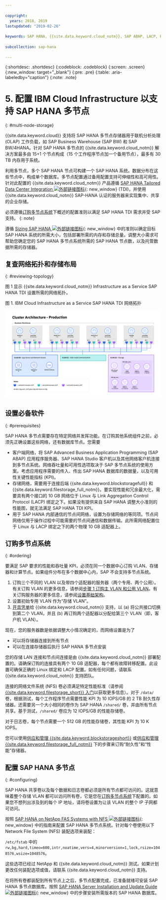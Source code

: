 ```yaml
---

copyright:
  years: 2018, 2019
lastupdated: "2019-02-26"

keywords: SAP HANA, {{site.data.keyword.cloud_notm}}, SAP ABAP, LACP, KPIs,VLANs

subcollection: sap-hana

---
```


{:shortdesc: .shortdesc}
{:codeblock: .codeblock}
{:screen: .screen}
{:new_window: target="_blank"}
{:pre: .pre}
{:table: .aria-labeledby="caption"}
{:note: .note}

# 5. 配置 IBM Cloud Infrastructure 以支持 SAP HANA 多节点
{: #multi-node-storage}

{{site.data.keyword.cloud}} 支持将 SAP HANA 多节点存储器用于联机分析处理 (OLAP) 工作负载，如 SAP Business Warehouse (SAP BW) 和 SAP BW/4HANA。针对 SAP HANA 多节点的 {{site.data.keyword.cloud_notm}} 解决方案最多由 15+1 个节点构成（15 个工作程序节点加一个备用节点），最多有 30 TB 内存用于系统。

利用多节点，多个 SAP HANA 节点可构建一个 SAP HANA 系统。数据分布在这些节点中，构成单个数据库。多节点配置通过备用配置支持可伸缩性和高可用性。针对此配置的 {{site.data.keyword.cloud_notm}} 产品遵循 [SAP HANA Tailored Data Center Integration ![外部链接图标](../../icons/launch-glyph.svg "外部链接图标")](https://blogs.saphana.com/2015/02/18/sap-hana-tailored-data-center-integration-tdi-overview/){: new_window} (TDI)，并使用 {{site.data.keyword.cloud_notm}} SAP-HANA 认证的服务器来实现集中、共享的企业存储。

必须遵循[订购多节点系统](#ordering)下概述的配置准则以满足 SAP HANA TDI 需求并受 SAP 支持。
{: note}

遵循 [Sizing SAP HANA ![外部链接图标](../../icons/launch-glyph.svg "外部链接图标")](https://help.sap.com/viewer/eb3777d5495d46c5b2fa773206bbfb46/2.0.00/en-US/d4a122a7bb57101493e3f5ca08e6b039.html){: new_window} 中的准则以确定目标 SAP HANA 系统的所需大小，包括部署所需的内存和存储总量。调整大小需求可帮助您确定您的 SAP HANA 多节点系统所需的 SAP HANA 节点数，以及托管数据所需的存储器。

## 复查网络拓扑和存储布局
{: #reviewing-topology}

图 1 显示 {{site.data.keyword.cloud_notm}} Infrastructure as a Service SAP HANA TDI 设置所需的网络拓扑。

图 1. IBM Cloud Infrastructure as a Service SAP HANA TDI 网络拓扑

![图 1. IBM Cloud Infrastructure as a Service SAP HANA TDI 网络拓扑](/images/SAP-BW.png "IBM Cloud Infrastructure as a Service SAP HANA TDI 网络拓扑")

## 设置必备软件
{: #prerequisites}

SAP HANA 多节点需要存在特定网络并发挥功能。在订购其他系统组件之前，必须先正确设置这些网络，还有数据库节点。您需要
* 客户端网络，将 SAP Advanced Business Application Programming (SAP ABAP) 应用程序服务器、SAP HANA Studio 客户机以及其他网络客户机连接到多节点系统。网络吞吐量和可用性选项取决于 SAP 多节点系统的使用方案。考虑应用程序需要的传入、传出 SAP HANA 数据库的数据量，以及可用性关键性能指标 (KPI)。
* 存储网络，需要用于连接后端 {{site.data.keyword.blockstoragefull}} 和 {{site.data.keyword.filestorage_full_notm}}。要实现性能和冗余最大化，需要具有两个接口的 10 GB 网络位于 Linux 与 Link Aggregation Control Protocol (LACP) 绑定之下。如果没有提供来自 SAP HANA 调整大小准则的性能图，就无法满足 SAP HANA TDI KPI。
* 用于 SAP HANA 内部通信的节点间网络，设置为存储网络的等同项。节点间网络仅用于操作过程中可能需要的节点间通信和数据传输。此所需网络配置位于 Linux 与 LACP 绑定之下的两个物理 10 GB 适配器上。

## 订购多节点系统
{: #ordering}

要满足 SAP 要求的性能和吞吐量 KPI，必须在同一个数据中心订购 VLAN、存储器和计算节点。如果组件分布在多个数据中心内，SAP 不会支持多节点系统。

1. 订购三个不同的 VLAN 以及带四个适配器的服务器（两个专用、两个公用）。有关订购 VLAN 的更多信息，请参阅[步骤 1 订购主 VLAN 和公用 VLAN](/docs/infrastructure/virtualization?topic=Virtualization-advanced-single-site-vmware-reference-architecture#step-1-ordering-primary-public-and-private-vlans)。有关订购服务器的更多信息，请参阅[设置基础架构](/docs/infrastructure/sap-hana?topic=sap-hana-set_up_infrastructure#set_up_infrastructure#set_up_infrastructure)。
2. 设置初始专用 VLAN 作为“存储 VLAN”。
3. [开具凭单](/docs/get-support?topic=get-support-open-case#open-case)给 {{site.data.keyword.cloud_notm}} 支持，以 (a) 将公共接口切换到第二个 VLAN，并且 (b) 再订购两个适配器以分配给第三个 VLAN（即，客户机 VLAN）。

现在，您的服务器数是依据调整大小情况确定的，而网络设置是为了
* 可以将存储器连接到所有节点
* 可以在连接存储器后执行 SAP HANA 多节点安装

您的存储 LAN 连接和节点间连接是由 {{site.data.keyword.cloud_notm}} 部署配置的。请确保订购的连接具有两个 10 GB 适配器，每个都有故障转移配置。此设置可确保正确的 Linux 绑定和 LACP 配置。如有任何问题，请联系 {{site.data.keyword.cloud_notm}} 支持团队。

连接的网络文件系统 (NFS) 卷必须满足特定性能标准（请参阅[{{site.data.keyword.filestorage_short}} 入门](/docs/infrastructure/FileStorage?topic=FileStorage-GettingStarted#getting-started-with-ibm-file-storage-for-bluemix)以获取更多信息）。对于 `/data/` 卷，根据测试，每个工作程序节点需要性能 KPI 为 10 IOPS/GB 的 2 TB 耐久性存储器。还需要另一个大小相同的卷作为 SAP HANA `/shared/` 卷，并由所有节点共享。基于测试，`/shared/` 卷应为 12 IOPS/GB 的性能存储卷。

对于日志卷，每个节点需要一个 512 GB 的性能存储卷，其性能 KPI 为 10 K IOPS。

您可以使用[供应和管理 {{site.data.keyword.blockstorageshort}}](/docs/infrastructure/BlockStorage?topic=BlockStorage-getting-started#getting-started) 或[供应和管理 {{site.data.keyword.filestorage_full_notm}}](/docs/infrastructure/FileStorage?topic=FileStorage-orderingConsole#orderingConsole) 下的步骤来订购“耐久性”和“性能”存储器。

## 配置 SAP HANA 多节点
{: #configuring}

SAP HANA 共享卷以及每个数据和日志卷都必须是所有节点都可访问的。这就意味着整个存储 VLAN 都可以访问所有卷，它是您在[订购多节点系统](#ordering)下配置的。如果您不想列出涉及到的每个 IP 地址，请将卷设置为让该 VLAN 的整个 IP 子网都可访问。

按照 [SAP HANA on NetApp FAS Systems with NFS ![外部链接图标](../../icons/launch-glyph.svg "外部链接图标")](https://www.netapp.com/us/media/tr-4290.pdf){: new_window} 中的指南来配置 SAP HANA 多节点系统。针对每个卷使用以下 Network File System (NFS) 装配选项来装配：

`/etc/fstab` 中的 `rw,bg,hard,timeo=600,intr,noatime,vers=4,minorversion=1,lock,rsize=1048576,wsize=1048576`。

这些选项已经过 NetApp 和 {{site.data.keyword.cloud_notm}} 测试。如果计划更改任何装配选项或值，请联系 {{site.data.keyword.cloud_notm}} 支持。

在将所有卷都装配到所有节点上之后，多节点配置完成，已准备就绪可安装 SAP HANA 多节点数据库。按照  [SAP HANA Server Installation and Update Guide ![外部链接图标](../../icons/launch-glyph.svg "外部链接图标")](https://help.sap.com/viewer/2c1988d620e04368aa4103bf26f17727/2.0.03/en-US){: new_window} 中的步骤安装所需版本的 SAP HANA 数据库。
